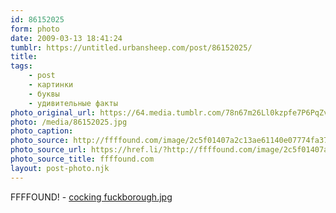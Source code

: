 ```yaml
---
id: 86152025
form: photo
date: 2009-03-13 18:41:24
tumblr: https://untitled.urbansheep.com/post/86152025/
title:
tags:
    - post
    - картинки
    - буквы
    - удивительные факты
photo_original_url: https://64.media.tumblr.com/78n67m26Ll0kzpfe7P6PqZvvo1_400.jpg
photo: /media/86152025.jpg
photo_caption: 
photo_source: http://ffffound.com/image/2c5f01407a2c13ae61140e07774fa37682a80995
photo_source_url: https://href.li/?http://ffffound.com/image/2c5f01407a2c13ae61140e07774fa37682a80995
photo_source_title: ffffound.com
layout: post-photo.njk
---
```


<p>FFFFOUND! - <a href="http://ffffound.com/image/2c5f01407a2c13ae61140e07774fa37682a80995">cocking fuckborough.jpg</a></p>
